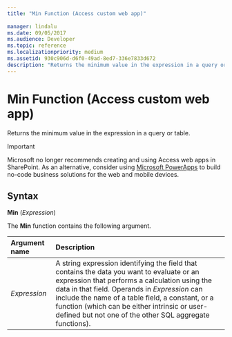```yaml
---
title: "Min Function (Access custom web app)" 
 
manager: lindalu
ms.date: 09/05/2017
ms.audience: Developer
ms.topic: reference  
ms.localizationpriority: medium
ms.assetid: 930c906d-d6f0-49ad-8ed7-336e7833d672
description: "Returns the minimum value in the expression in a query or table."
---
```


# Min Function (Access custom web app)

Returns the minimum value in the expression in a query or table.
  
> [!IMPORTANT]
> Microsoft no longer recommends creating and using Access web apps in SharePoint. As an alternative, consider using [Microsoft PowerApps](https://powerapps.microsoft.com/) to build no-code business solutions for the web and mobile devices.
  
## Syntax

 **Min** (*Expression*)
  
The **Min** function contains the following argument.
  
|**Argument name**|**Description**|
|:-----|:-----|
| *Expression*  <br/> |A string expression identifying the field that contains the data you want to evaluate or an expression that performs a calculation using the data in that field. Operands in *Expression* can include the name of a table field, a constant, or a function (which can be either intrinsic or user-defined but not one of the other SQL aggregate functions). |
